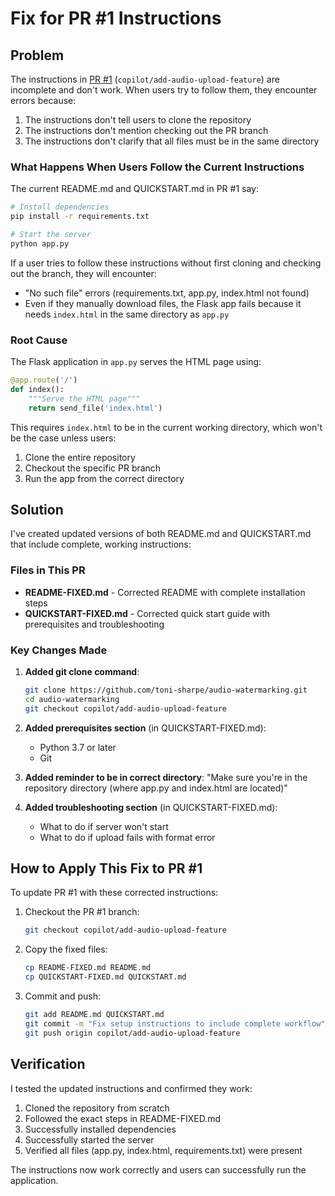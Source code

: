 # Fix for PR #1 Instructions

## Problem

The instructions in [PR #1](https://github.com/toni-sharpe/audio-watermarking/pull/1) (`copilot/add-audio-upload-feature`) are incomplete and don't work. When users try to follow them, they encounter errors because:

1. The instructions don't tell users to clone the repository
2. The instructions don't mention checking out the PR branch
3. The instructions don't clarify that all files must be in the same directory

### What Happens When Users Follow the Current Instructions

The current README.md and QUICKSTART.md in PR #1 say:
```bash
# Install dependencies
pip install -r requirements.txt

# Start the server
python app.py
```

If a user tries to follow these instructions without first cloning and checking out the branch, they will encounter:
- "No such file" errors (requirements.txt, app.py, index.html not found)
- Even if they manually download files, the Flask app fails because it needs `index.html` in the same directory as `app.py`

### Root Cause

The Flask application in `app.py` serves the HTML page using:
```python
@app.route('/')
def index():
    """Serve the HTML page"""
    return send_file('index.html')
```

This requires `index.html` to be in the current working directory, which won't be the case unless users:
1. Clone the entire repository
2. Checkout the specific PR branch
3. Run the app from the correct directory

## Solution

I've created updated versions of both README.md and QUICKSTART.md that include complete, working instructions:

### Files in This PR

- **README-FIXED.md** - Corrected README with complete installation steps
- **QUICKSTART-FIXED.md** - Corrected quick start guide with prerequisites and troubleshooting

### Key Changes Made

1. **Added git clone command**:
   ```bash
   git clone https://github.com/toni-sharpe/audio-watermarking.git
   cd audio-watermarking
   git checkout copilot/add-audio-upload-feature
   ```

2. **Added prerequisites section** (in QUICKSTART-FIXED.md):
   - Python 3.7 or later
   - Git

3. **Added reminder to be in correct directory**:
   "Make sure you're in the repository directory (where app.py and index.html are located)"

4. **Added troubleshooting section** (in QUICKSTART-FIXED.md):
   - What to do if server won't start
   - What to do if upload fails with format error

## How to Apply This Fix to PR #1

To update PR #1 with these corrected instructions:

1. Checkout the PR #1 branch:
   ```bash
   git checkout copilot/add-audio-upload-feature
   ```

2. Copy the fixed files:
   ```bash
   cp README-FIXED.md README.md
   cp QUICKSTART-FIXED.md QUICKSTART.md
   ```

3. Commit and push:
   ```bash
   git add README.md QUICKSTART.md
   git commit -m "Fix setup instructions to include complete workflow"
   git push origin copilot/add-audio-upload-feature
   ```

## Verification

I tested the updated instructions and confirmed they work:

1. Cloned the repository from scratch
2. Followed the exact steps in README-FIXED.md
3. Successfully installed dependencies
4. Successfully started the server
5. Verified all files (app.py, index.html, requirements.txt) were present

The instructions now work correctly and users can successfully run the application.
